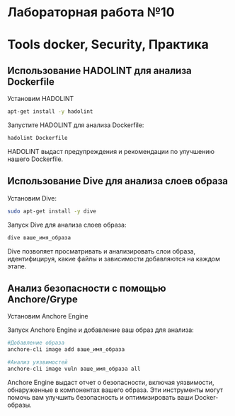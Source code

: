 # Лабораторная работа №10
# Tools docker, Security, Практика 


## Использование HADOLINT для анализа Dockerfile
Установим HADOLINT
```sh
apt-get install -y hadolint
```

Запустите HADOLINT для анализа Dockerfile:
```sh
hadolint Dockerfile
```

HADOLINT выдаст предупреждения и рекомендации по улучшению нашего Dockerfile.

## Использование Dive для анализа слоев образа 
Установим Dive:
```sh
sudo apt-get install -y dive
```
Запуск Dive для анализа слоев образа:
```sh
dive ваше_имя_образа 
```

Dive позволяет просматривать и анализировать слои образа, идентифицируя, какие файлы и зависимости добавляются на каждом этапе.

## Анализ безопасности с помощью Anchore/Grype 
Установим Anchore Engine

Запуск Anchore Engine и добавление ваш образ для анализа:
```sh
#Добавление образа
anchore-cli image add ваше_имя_образа

#Анализ уязвимостей
anchore-cli image vuln ваше_имя_образа all
```
Anchore Engine выдаст отчет о безопасности, включая уязвимости, обнаруженные в компонентах вашего образа.
Эти инструменты могут помочь вам улучшить безопасность и оптимизировать ваши Docker-образы.





